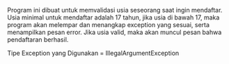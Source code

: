 Program ini dibuat untuk memvalidasi usia seseorang saat ingin mendaftar. Usia minimal untuk mendaftar adalah 17 tahun, jika usia di bawah 17, maka program akan melempar dan menangkap exception yang sesuai, serta menampilkan pesan error. Jika usia valid, maka akan muncul pesan bahwa pendaftaran berhasil.

Tipe Exception yang Digunakan = IllegalArgumentException
